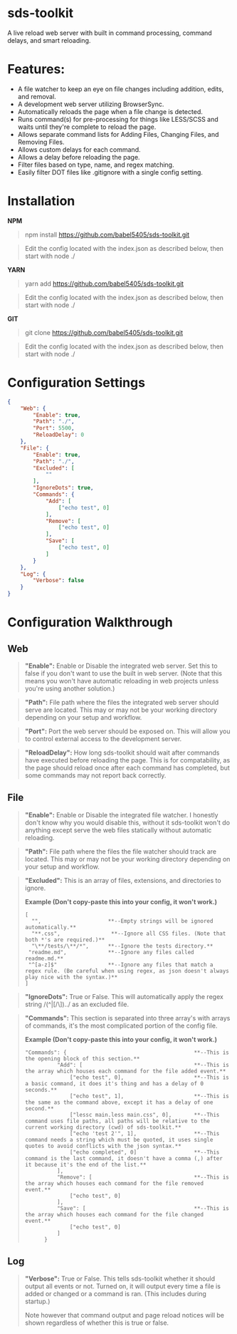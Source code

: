 # sds-toolkit

A live reload web server with built in command processing, command delays, and smart reloading.


# Features:

 - A file watcher to keep an eye on file changes including addition, edits, and removal.
 - A development web server utilizing BrowserSync.
 - Automatically reloads the page when a file change is detected.
 - Runs command(s) for pre-processing for things like LESS/SCSS and waits until they're complete to reload the page.
 - Allows separate command lists for Adding Files, Changing Files, and Removing Files.
 - Allows custom delays for each command.
 - Allows a delay before reloading the page.
 - Filter files based on type, name, and regex matching.
 - Easily filter DOT files like .gitignore with a single config setting.


# Installation

**NPM**

> npm install https://github.com/babel5405/sds-toolkit.git

> Edit the config located with the index.json as described below, then start with node ./

**YARN**

> yarn add https://github.com/babel5405/sds-toolkit.git

> Edit the config located with the index.json as described below, then start with node ./

**GIT**
> git clone https://github.com/babel5405/sds-toolkit.git

> Edit the config located with the index.json as described below, then start with node ./


# Configuration Settings

```json
{
    "Web": {
        "Enable": true,
        "Path": "./",
        "Port": 5500,
        "ReloadDelay": 0
    },
    "File": {
        "Enable": true,
        "Path": "./",
        "Excluded": [
            ""
        ],
        "IgnoreDots": true,
        "Commands": {
            "Add": [
                ["echo test", 0]
            ],
            "Remove": [
                ["echo test", 0]
            ],
            "Save": [
                ["echo test", 0]
            ]
        }
    },
    "Log": {
        "Verbose": false
    }
}
```


# Configuration Walkthrough


**Web**
---

> **"Enable":**
> Enable or Disable the integrated web server. Set this to false if you don't want to use the built in web server. (Note that this means you won't have automatic reloading in web projects unless you're using another solution.)

> **"Path":**
> File path where the files the integrated web server should serve are located. This may or may not be your working directory depending on your setup and workflow.

> **"Port":**
> Port the web server should be exposed on. This will allow you to control external access to the development server.

> **"ReloadDelay":**
> How long sds-toolkit should wait after commands have executed before reloading the page. This is for compatability, as the page should reload once after each command has completed, but some commands may not report back correctly.

**File**
---

> **"Enable":**
> Enable or Disable the integrated file watcher. I honestly don't know why you would disable this, without it sds-toolkit won't do anything except serve the web files statically without automatic reloading.

> **"Path":**
> File path where the files the file watcher should track are located. This may or may not be your working directory depending on your setup and workflow.

> **"Excluded":**
> This is an array of files, extensions, and directories to ignore.
> 
> **Example (Don't copy-paste this into your config, it won't work.)**
> ```
> [
>   "",                     **--Empty strings will be ignored automatically.**
>   "**.css",                **--Ignore all CSS files. (Note that both *'s are required.)**
>   "\**/tests/\**/*",      **--Ignore the tests directory.**
>  "readme.md",             **--Ignore any files called readme.md.**
>  "^[a-z]$"                **--Ignore any files that match a regex rule. (Be careful when using regex, as json doesn't always play nice with the syntax.)**
> ]
> ```

> **"IgnoreDots":**
> True or False. This will automatically apply the regex string /(^|[\/\\])\../ as an excluded file.

> **"Commands":**
> This section is separated into three array's with arrays of commands, it's the most complicated portion of the config file.
> 
> **Example (Don't copy-paste this into your config, it won't work.)**
> ```
> "Commands": {                                        **--This is the opening block of this section.**
>           "Add": [                                   **--This is the array which houses each command for the file added event.**
>               ["echo test", 0],                      **--This is a basic command, it does it's thing and has a delay of 0 seconds.**
>               ["echo test", 1],                      **--This is the same as the command above, except it has a delay of one second.**
>               ["lessc main.less main.css", 0],       **--This command uses file paths, all paths will be relative to the current working directory (cwd) of sds-toolkit.**
>               ["echo 'test 2'", 1],                  **--This command needs a string which must be quoted, it uses single quotes to avoid conflicts with the json syntax.**
>               ["echo completed", 0]                  **--This command is the last command, it doesn't have a comma (,) after it because it's the end of the list.**
>           ],
>           "Remove": [                                **--This is the array which houses each command for the file removed event.**
>               ["echo test", 0]
>           ],
>           "Save": [                                  **--This is the array which houses each command for the file changed event.**
>               ["echo test", 0]
>           ]
>       }
> ```

**Log**
---

> **"Verbose":**
> True or False. This tells sds-toolkit whether it should output all events or not. Turned on, it will output every time a file is added or changed or a command is ran. (This includes during startup.)
> 
> Note however that command output and page reload notices will be shown regardless of whether this is true or false.